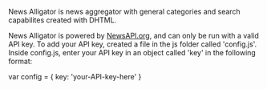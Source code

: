 News Alligator is news aggregator with general categories and search capabilites created with DHTML. 

News Alligator is powered by [NewsAPI.org](newsapi.org), and can only be run with a valid API key.
To add your API key, created a file in the js folder called 'config.js'.
Inside config.js, enter your API key in an object called 'key' in the following format:

var config = {
	key: 'your-API-key-here'
}
